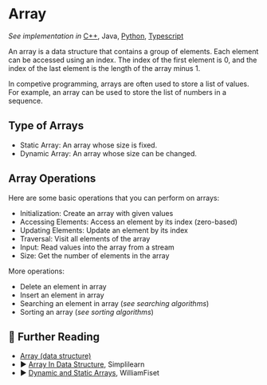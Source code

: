 # Array

*See implementation in*
[C++](/concepts/cpp/array/README.md),
Java,
[Python](/concepts/python/array/README.md),
[Typescript](/concepts/typescript/array/README.md)

An array is a data structure that contains a group of elements. Each element can be accessed using an index. The index of the first element is 0, and the index of the last element is the length of the array minus 1.

In competive programming, arrays are often used to store a list of values. For example, an array can be used to store the list of numbers in a sequence.

## Type of Arrays

* Static Array: An array whose size is fixed.
* Dynamic Array: An array whose size can be changed.

## Array Operations

Here are some basic operations that you can perform on arrays:

* Initialization: Create an array with given values
* Accessing Elements: Access an element by its index (zero-based)
* Updating Elements: Update an element by its index
* Traversal: Visit all elements of the array
* Input: Read values into the array from a stream
* Size: Get the number of elements in the array

More operations:

* Delete an element in array
* Insert an element in array
* Searching an element in array (*see searching algorithms*)
* Sorting an array (*see sorting algorithms*)

## 🔗 Further Reading

* [Array (data structure)](https://en.wikipedia.org/wiki/Array_(data_structure))
* ▶️ [Array In Data Structure](https://www.youtube.com/watch?v=eXFItikqw8c&ab_channel=Simplilearn), Simplilearn
* ▶️ [Dynamic and Static Arrays](https://www.youtube.com/watch?v=PEnFFiQe1pM&list=PLDV1Zeh2NRsB6SWUrDFW2RmDotAfPbeHu&index=4&ab_channel=WilliamFiset), WilliamFiset



